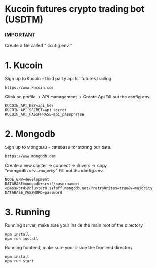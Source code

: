 # Kucoin futures crypto trading bot (USDTM)

### IMPORTANT 
Create a file called " config.env "

# 1. Kucoin
Sign up to Kucoin - third party api for futures trading.
```
https://www.kucoin.com
```
Click on profile -> API management -> Create Api
Fill out the config.env.
```
KUCOIN_API_KEY=api_key
KUCOIN_API_SECRET=api_secret
KUCOIN_API_PASSPHRASE=api_passphrase
```

# 2. Mongodb
Sign up to MongoDB - database for storing our data.
```
https://www.mongodb.com
```
Create a new cluster -> connect -> drivers -> copy "mongodb+srv...majority"
Fill out the config.env.
```
NODE_ENV=development
DATABASE=mongodb+srv://<username>:<password>@cluster0.safaff.mongodb.net/?retryWrites=true&w=majority
DATABASE_PASSWORD=password
```

# 3. Running
Running server, make sure your inside the main root of the directory
```
npm install
npm run install
```
Running frontend, make sure your inside the frontend directory
```
npm install
npm run start
```

